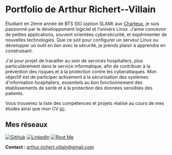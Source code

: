 # Portfolio de Arthur Richert--Villain

Étudiant en 2ème année de BTS SIO (option SLAM) aux [Charteux](https://www.leschartreux.com/), je suis passionné par le développement logiciel et l’univers Linux. J’aime concevoir de petites applications, souvent orientées cybersécurité, et expérimenter de nouvelles technologies. Que ce soit pour configurer un serveur Linux ou développer un outil en lien avec la sécurité, je prends plaisir à apprendre en construisant.

J'ai pour projet de travailler au sein de services hospitaliers, plus particulièrement dans le service informatique, afin de contribuer à la prévention des risques et à la protection contre les cyberattaques. Mon objectif est de participer activement à la sécurisation des systèmes d'information hospitaliers, essentiels au bon fonctionnement des établissements de santé et à la protection des données sensibles des patients.


Vous trouverez la liste des compétences et projets réalisé au cours de mes études ainsi que mon CV [ici](profil.md).

## **Mes réseaux**
[![GitHub](https://img.shields.io/badge/GitHub-181717?style=for-the-badge&logo=github&logoColor=white)](https://github.com/saulevant)
[![LinkedIn](https://img.shields.io/badge/LinkedIn-0077B5?style=for-the-badge&logo=linkedin&logoColor=white)](https://fr.linkedin.com/in/arthur-richert-villain-a87312346)
[![Root Me](https://img.shields.io/badge/Root_Me-orange?style=for-the-badge)](https://www.root-me.org/saule-987326?lang=fr#12aa39188ebbc37924937511e46e8664)

**Contact :** [arthur.richert.villain@gmail.com](mailto:arthur.richert.villain@gmail.com)

